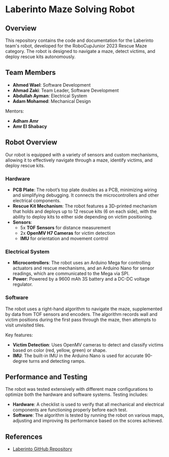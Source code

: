 # Laberinto Maze Solving Robot

## Overview
This repository contains the code and documentation for the Laberinto team's robot, developed for the RoboCupJunior 2023 Rescue Maze category. The robot is designed to navigate a maze, detect victims, and deploy rescue kits autonomously.

## Team Members
- **Ahmed Wael**: Software Development
- **Ahmad Zaki**: Team Leader, Software Development
- **Abdullah Ayman**: Electrical System
- **Adam Mohamed**: Mechanical Design

Mentors:
- **Adham Amr**
- **Amr El Shabacy**

## Robot Overview
Our robot is equipped with a variety of sensors and custom mechanisms, allowing it to effectively navigate through a maze, identify victims, and deploy rescue kits.

### Hardware
- **PCB Plate**: The robot’s top plate doubles as a PCB, minimizing wiring and simplifying debugging. It connects the microcontrollers and other electrical components.
- **Rescue Kit Mechanism**: The robot features a 3D-printed mechanism that holds and deploys up to 12 rescue kits (6 on each side), with the ability to deploy kits to either side depending on victim positioning.
- **Sensors**:
  - 5x **TOF Sensors** for distance measurement
  - 2x **OpenMV H7 Cameras** for victim detection
  - **IMU** for orientation and movement control

### Electrical System
- **Microcontrollers**: The robot uses an Arduino Mega for controlling actuators and rescue mechanisms, and an Arduino Nano for sensor readings, which are communicated to the Mega via SPI.
- **Power**: Powered by a 9600 mAh 3S battery and a DC-DC voltage regulator.

### Software
The robot uses a right-hand algorithm to navigate the maze, supplemented by data from TOF sensors and encoders. The algorithm records wall and victim positions during the first pass through the maze, then attempts to visit unvisited tiles.

Key features:
- **Victim Detection**: Uses OpenMV cameras to detect and classify victims based on color (red, yellow, green) or shape.
- **IMU**: The built-in IMU in the Arduino Nano is used for accurate 90-degree turns and detecting ramps.

## Performance and Testing
The robot was tested extensively with different maze configurations to optimize both the hardware and software systems. Testing includes:
- **Hardware**: A checklist is used to verify that all mechanical and electrical components are functioning properly before each test.
- **Software**: The algorithm is tested by running the robot on various maps, adjusting and improving its performance based on the scores achieved.

## References
- [Laberinto GitHub Repository](https://github.com/AWael8/Laberinto-Maze-Solving-Robot)
